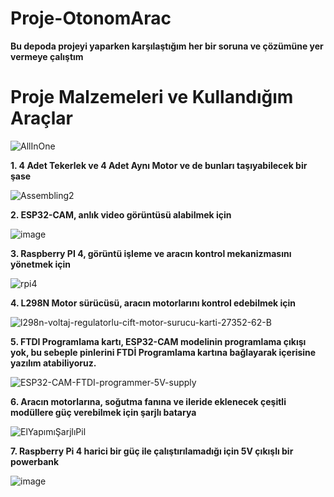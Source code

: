 # Proje-OtonomArac
 
**Bu depoda projeyi yaparken karşılaştığım her bir soruna ve çözümüne yer vermeye çalıştım**

# Proje Malzemeleri ve Kullandığım Araçlar

![AllInOne](https://user-images.githubusercontent.com/80072131/128005403-8fd966f7-5775-43d9-9e8d-3e968db9c4f5.jpg)

**1. 4 Adet Tekerlek ve 4 Adet Aynı Motor ve de bunları taşıyabilecek bir şase**

![Assembling2](https://user-images.githubusercontent.com/80072131/128005931-70a7b321-ec60-4876-b8b0-87bcebe70b10.jpg)

**2. ESP32-CAM, anlık video görüntüsü alabilmek için**

![image](https://user-images.githubusercontent.com/80072131/128006070-f3ad16a5-b747-4c63-b7bb-8c299a307f82.png)

**3. Raspberry PI 4, görüntü işleme ve aracın kontrol mekanizmasını yönetmek için**

![rpi4](https://user-images.githubusercontent.com/80072131/128006646-8b8670ad-a408-40d5-8d67-5edc152e84a4.jpg)

**4. L298N Motor sürücüsü, aracın motorlarını kontrol edebilmek için**

![l298n-voltaj-regulatorlu-cift-motor-surucu-karti-27352-62-B](https://user-images.githubusercontent.com/80072131/128007230-3bf93ff8-fdf1-4a61-b977-f00a30c55b95.jpg)

**5. FTDI Programlama kartı, ESP32-CAM modelinin programlama çıkışı yok, bu sebeple pinlerini FTDİ Programlama kartına bağlayarak içerisine yazılım atabiliyoruz.**

![ESP32-CAM-FTDI-programmer-5V-supply](https://user-images.githubusercontent.com/80072131/128007477-a4263771-8cc7-4716-b23d-026950997a9c.png)

**6. Aracın motorlarına, soğutma fanına ve ileride eklenecek çeşitli modüllere güç verebilmek için şarjlı batarya**

![ElYapımıŞarjlıPil](https://user-images.githubusercontent.com/80072131/128008707-af9c9a9a-469c-46b1-b809-a736608f9c94.jpg)

**7. Raspberry Pi 4 harici bir güç ile çalıştırılamadığı için 5V çıkışlı bir powerbank**

![image](https://user-images.githubusercontent.com/80072131/128009137-be14a063-73b6-4feb-9fbd-05c619023ef9.png)









